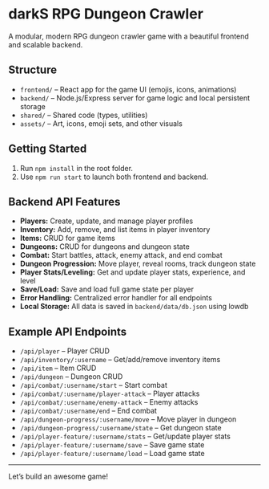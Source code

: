# darkS RPG Dungeon Crawler

A modular, modern RPG dungeon crawler game with a beautiful frontend and scalable backend.

## Structure

- `frontend/` – React app for the game UI (emojis, icons, animations)
- `backend/` – Node.js/Express server for game logic and local persistent storage
- `shared/` – Shared code (types, utilities)
- `assets/` – Art, icons, emoji sets, and other visuals

## Getting Started

1. Run `npm install` in the root folder.
2. Use `npm run start` to launch both frontend and backend.

## Backend API Features

- **Players:** Create, update, and manage player profiles
- **Inventory:** Add, remove, and list items in player inventory
- **Items:** CRUD for game items
- **Dungeons:** CRUD for dungeons and dungeon state
- **Combat:** Start battles, attack, enemy attack, and end combat
- **Dungeon Progression:** Move player, reveal rooms, track dungeon state
- **Player Stats/Leveling:** Get and update player stats, experience, and level
- **Save/Load:** Save and load full game state per player
- **Error Handling:** Centralized error handler for all endpoints
- **Local Storage:** All data is saved in `backend/data/db.json` using lowdb

## Example API Endpoints

- `/api/player` – Player CRUD
- `/api/inventory/:username` – Get/add/remove inventory items
- `/api/item` – Item CRUD
- `/api/dungeon` – Dungeon CRUD
- `/api/combat/:username/start` – Start combat
- `/api/combat/:username/player-attack` – Player attacks
- `/api/combat/:username/enemy-attack` – Enemy attacks
- `/api/combat/:username/end` – End combat
- `/api/dungeon-progress/:username/move` – Move player in dungeon
- `/api/dungeon-progress/:username/state` – Get dungeon state
- `/api/player-feature/:username/stats` – Get/update player stats
- `/api/player-feature/:username/save` – Save game state
- `/api/player-feature/:username/load` – Load game state

---

Let’s build an awesome game!
